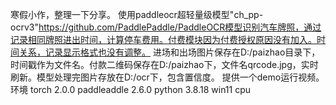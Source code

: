 寒假小作，整理一下分享。
使用paddleocr超轻量级模型"ch_pp-ocrv3"https://github.com/PaddlePaddle/PaddleOCR模型识别汽车牌照，通过记录相同牌照进出时间，计算停车费用。付费模块因为付费授权原因没有加入。时间关系，记录显示格式也没有调整。
进场和出场图片保存在D:/paizhao目录下，时间戳作为文件名。付款二维码保存在D:/paizhao下，文件名qrcode.jpg，实时刷新。模型处理完图片存放在D:/ocr下，包含置信度。
提供一个demo运行视频。
环境
torch 2.0.0
paddleaddle 2.6.0
python 3.8.18
win11 cpu